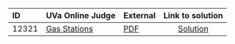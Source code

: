 | ID | UVa Online Judge | External | Link to solution |
|:---|:---|:---|:---:|
| 12321 | [Gas Stations](https://onlinejudge.org/index.php?option=com_onlinejudge&Itemid=8&category=657&page=show_problem&problem=3743) | [PDF](https://onlinejudge.org/external/123/12321.pdf) | [Solution](https://github.com/versenyi98/programming-contests/tree/master/UVa%20Online%20Judge/12321%20-%20Gas%20Stations)|
